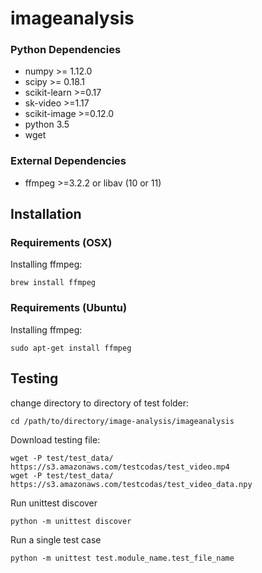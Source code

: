 # imageanalysis

### Python Dependencies
* numpy >= 1.12.0
* scipy >= 0.18.1
* scikit-learn >=0.17
* sk-video >=1.17
* scikit-image >=0.12.0
* python 3.5
* wget

### External Dependencies
* ffmpeg >=3.2.2 or libav (10 or 11)

## Installation

### Requirements (OSX)

Installing ffmpeg:
```
brew install ffmpeg
```

### Requirements (Ubuntu)
Installing ffmpeg:
```
sudo apt-get install ffmpeg
```

## Testing
change directory to directory of test folder:
```
cd /path/to/directory/image-analysis/imageanalysis
```
Download testing file:
```
wget -P test/test_data/ https://s3.amazonaws.com/testcodas/test_video.mp4
wget -P test/test_data/ https://s3.amazonaws.com/testcodas/test_video_data.npy
```
Run unittest discover
```
python -m unittest discover
```

Run a single test case
```
python -m unittest test.module_name.test_file_name
```
